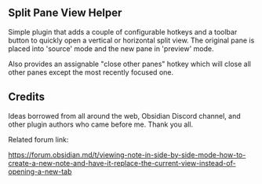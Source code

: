 ## Split Pane View Helper

Simple plugin that adds a couple of configurable hotkeys and a toolbar button to quickly open a vertical or horizontal split view. The original pane is placed into 'source' mode and the new pane in 'preview' mode.

Also provides an assignable "close other panes" hotkey which will close all other panes except the most recently focused one.

## Credits

Ideas borrowed from all around the web, Obsidian Discord channel, and other plugin authors who came before me. Thank you all.

Related forum link:

https://forum.obsidian.md/t/viewing-note-in-side-by-side-mode-how-to-create-a-new-note-and-have-it-replace-the-current-view-instead-of-opening-a-new-tab
